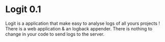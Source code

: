 # Logit 0.1

Logit is a application that make easy to analyse logs of all yours projects !
There is a web application & an logback appender.
There is nothing to change in your code to send logs to the server.